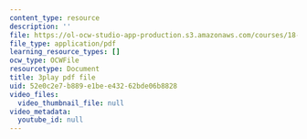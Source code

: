 ```yaml
---
content_type: resource
description: ''
file: https://ol-ocw-studio-app-production.s3.amazonaws.com/courses/18-03sc-differential-equations-fall-2011/52e0c2e7b889e1bee43262bde06b8828_sZ2qulI6GEk.pdf
file_type: application/pdf
learning_resource_types: []
ocw_type: OCWFile
resourcetype: Document
title: 3play pdf file
uid: 52e0c2e7-b889-e1be-e432-62bde06b8828
video_files:
  video_thumbnail_file: null
video_metadata:
  youtube_id: null
---
```

